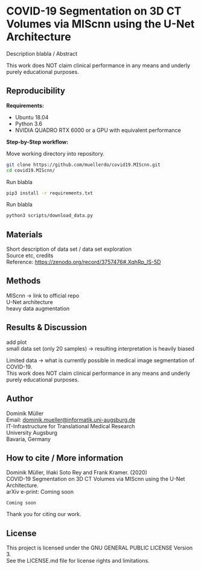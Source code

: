 # COVID-19 Segmentation on 3D CT Volumes via MIScnn using the U-Net Architecture

Description blabla / Abstract

This work does NOT claim clinical performance in any means and underly purely educational purposes.

## Reproducibility

**Requirements:**
- Ubuntu 18.04
- Python 3.6
- NVIDIA QUADRO RTX 6000 or a GPU with equivalent performance

**Step-by-Step workflow:**

Move working directory into repository.

```sh
git clone https://github.com/muellerdo/covid19.MIScnn.git
cd covid19.MIScnn/
```

Run blabla

```sh
pip3 install -r requirements.txt
```

Run blabla

```sh
python3 scripts/download_data.py
```

## Materials

Short description of data set / data set exploration  
Source etc, credits  
Reference: https://zenodo.org/record/3757476#.XqhRp_lS-5D

## Methods

MIScnn -> link to official repo  
U-Net architecture  
heavy data augmentation

## Results & Discussion

add plot  
small data set (only 20 samples) -> resulting interpretation is heavily biased

Limited data -> what is currently possible in medical image segmentation of COVID-19.  
This work does NOT claim clinical performance in any means and underly purely educational purposes.

## Author

Dominik Müller  
Email: dominik.mueller@informatik.uni-augsburg.de  
IT-Infrastructure for Translational Medical Research  
University Augsburg  
Bavaria, Germany

## How to cite / More information

Dominik Müller, Iñaki Soto Rey and Frank Kramer. (2020)  
COVID-19 Segmentation on 3D CT Volumes via MIScnn using the U-Net Architecture.  
arXiv e-print: Coming soon

```
Coming soon
```

Thank you for citing our work.

## License

This project is licensed under the GNU GENERAL PUBLIC LICENSE Version 3.  
See the LICENSE.md file for license rights and limitations.
